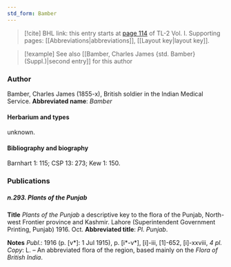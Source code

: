 ```yaml
---
std_form: Bamber
---
```


> [!cite] BHL link: this entry starts at [page 114](https://www.biodiversitylibrary.org/page/33120245) of TL-2 Vol. I.
> Supporting pages: [[Abbreviations|abbreviations]], [[Layout key|layout key]].

> [!example] See also [[Bamber, Charles James {std. Bamber} (Suppl.)|second entry]] for this author

### Author

Bamber, Charles James (1855-x), British soldier in the Indian Medical Service. 
**Abbreviated name**: *Bamber*

#### Herbarium and types

unknown.

#### Bibliography and biography

Barnhart 1: 115; CSP 13: 273; Kew 1: 150.

### Publications

##### n.293. Plants of the Punjab

**Title**
*Plants of the Punjab* a descriptive key to the flora of the Punjab, North-west Frontier province and Kashmir. Lahore (Superintendent Government Printing, Punjab) 1916. Oct.
**Abbreviated title**: *Pl. Punjab*.

**Notes**
*Publ*.: 1916 (p. \[v\*\]: 1 Jul 1915), p. \[i\*-v\*\], \[i\]-iii, \[1\]-652, \[i\]-xxviii, *4 pl. Copy*: L. – An abbreviated flora of the region, based mainly on the *Flora of British India*.

